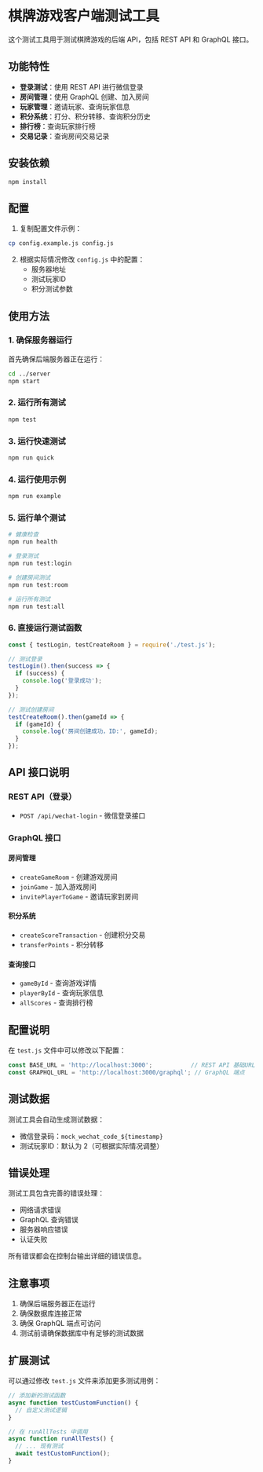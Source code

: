 # 棋牌游戏客户端测试工具

这个测试工具用于测试棋牌游戏的后端 API，包括 REST API 和 GraphQL 接口。

## 功能特性

- **登录测试**：使用 REST API 进行微信登录
- **房间管理**：使用 GraphQL 创建、加入房间
- **玩家管理**：邀请玩家、查询玩家信息
- **积分系统**：打分、积分转移、查询积分历史
- **排行榜**：查询玩家排行榜
- **交易记录**：查询房间交易记录

## 安装依赖

```bash
npm install
```

## 配置

1. 复制配置文件示例：
```bash
cp config.example.js config.js
```

2. 根据实际情况修改 `config.js` 中的配置：
   - 服务器地址
   - 测试玩家ID
   - 积分测试参数

## 使用方法

### 1. 确保服务器运行

首先确保后端服务器正在运行：

```bash
cd ../server
npm start
```

### 2. 运行所有测试

```bash
npm test
```

### 3. 运行快速测试

```bash
npm run quick
```

### 4. 运行使用示例

```bash
npm run example
```

### 5. 运行单个测试

```bash
# 健康检查
npm run health

# 登录测试
npm run test:login

# 创建房间测试
npm run test:room

# 运行所有测试
npm run test:all
```

### 6. 直接运行测试函数

```javascript
const { testLogin, testCreateRoom } = require('./test.js');

// 测试登录
testLogin().then(success => {
  if (success) {
    console.log('登录成功');
  }
});

// 测试创建房间
testCreateRoom().then(gameId => {
  if (gameId) {
    console.log('房间创建成功，ID:', gameId);
  }
});
```

## API 接口说明

### REST API（登录）

- `POST /api/wechat-login` - 微信登录接口

### GraphQL 接口

#### 房间管理
- `createGameRoom` - 创建游戏房间
- `joinGame` - 加入游戏房间
- `invitePlayerToGame` - 邀请玩家到房间

#### 积分系统
- `createScoreTransaction` - 创建积分交易
- `transferPoints` - 积分转移

#### 查询接口
- `gameById` - 查询游戏详情
- `playerById` - 查询玩家信息
- `allScores` - 查询排行榜

## 配置说明

在 `test.js` 文件中可以修改以下配置：

```javascript
const BASE_URL = 'http://localhost:3000';           // REST API 基础URL
const GRAPHQL_URL = 'http://localhost:3000/graphql'; // GraphQL 端点
```

## 测试数据

测试工具会自动生成测试数据：

- 微信登录码：`mock_wechat_code_${timestamp}`
- 测试玩家ID：默认为 2（可根据实际情况调整）

## 错误处理

测试工具包含完善的错误处理：

- 网络请求错误
- GraphQL 查询错误
- 服务器响应错误
- 认证失败

所有错误都会在控制台输出详细的错误信息。

## 注意事项

1. 确保后端服务器正在运行
2. 确保数据库连接正常
3. 确保 GraphQL 端点可访问
4. 测试前请确保数据库中有足够的测试数据

## 扩展测试

可以通过修改 `test.js` 文件来添加更多测试用例：

```javascript
// 添加新的测试函数
async function testCustomFunction() {
  // 自定义测试逻辑
}

// 在 runAllTests 中调用
async function runAllTests() {
  // ... 现有测试
  await testCustomFunction();
}
``` 